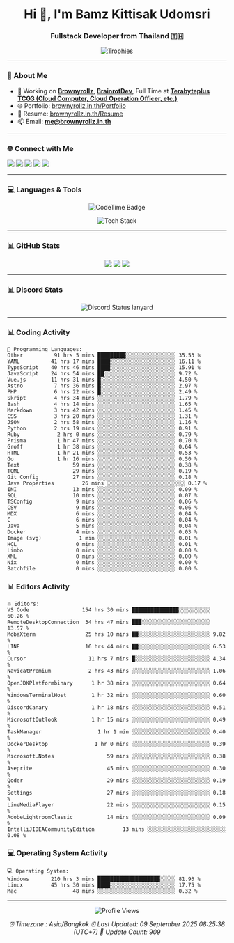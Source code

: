 <h1 align="center">Hi 👋, I'm Bamz Kittisak Udomsri</h1>
<h3 align="center">Fullstack Developer from Thailand 🇹🇭</h3>

<p align="center">
  <a href="https://github.com/ryo-ma/github-profile-trophy">
    <img src="https://github-profile-trophy.vercel.app/?username=brownyroll" alt="Trophies" />
  </a>
</p>

---

### 🔧 About Me

- 🔭 Working on [**Brownyrollz**](https://github.com/Brownyrollz), [**BrainrotDev**](https://github.com/brainrotdev), Full Time at [**Terabyteplus TCG3 (Cloud Computer, Cloud Operation Officer, etc.)**](https://tcloud.in.th)
- 🌐 Portfolio: [brownyrollz.in.th/Portfolio](https://Brownyrollz.in.th/Portfolio)
- 📄 Resume: [brownyrollz.in.th/Resume](https://Brownyrollz.in.th/Resume)
- 📫 Email: **me@brownyrollz.in.th**
---

### 🌐 Connect with Me

<p align="left">
  <a href="https://codepen.io/brownyroll" target="_blank"><img src="https://img.shields.io/badge/CodePen-000?style=for-the-badge&logo=codepen&logoColor=white" /></a>
  <a href="https://fb.com/brownyroll.bbamz" target="_blank"><img src="https://img.shields.io/badge/Facebook-1877F2?style=for-the-badge&logo=facebook&logoColor=white" /></a>
  <a href="https://instagram.com/brownyroll.darkalich" target="_blank"><img src="https://img.shields.io/badge/Instagram-E4405F?style=for-the-badge&logo=instagram&logoColor=white" /></a>
  <a href="https://www.youtube.com/c/brownyrollz" target="_blank"><img src="https://img.shields.io/badge/YouTube-FF0000?style=for-the-badge&logo=youtube&logoColor=white" /></a>
  <a href="https://discord.gg/yyJRFxTXGU" target="_blank"><img src="https://img.shields.io/badge/Discord-5865F2?style=for-the-badge&logo=discord&logoColor=white" /></a>
</p>

---

### 💻 Languages & Tools

<p align="center">
  <img href="https://codetime.dev" alt="CodeTime Badge" src="https://shields.jannchie.com/endpoint?style=flat&color=222&url=https%3A%2F%2Fapi.codetime.dev%2Fv3%2Fusers%2Fshield%3Fuid%3D34055">
  <br/>
  <!--START_SECTION:tech-->
<p align="center">
  <img src="https://skillicons.dev/icons?i=html,css,js,ts,react,nextjs,nodejs,vue,php,laravel,dotnet,django,tailwind,bootstrap,express,arduino,mysql,sqlite,mongodb,nginx,docker,git,linux,figma,postman,astro,bash,bun,cloudflare,discord,discordjs" alt="Tech Stack" />
</p>
<!--END_SECTION:tech-->
</p>

---

### 📊 GitHub Stats

<p align="center">
  <img src="https://github-readme-stats.vercel.app/api?username=brownyroll&show_icons=true" />
  <img src="https://github-readme-stats.vercel.app/api/top-langs/?username=brownyroll&layout=compact" />
  <img src="https://github-readme-streak-stats.herokuapp.com/?user=brownyroll" />
</p>

---

### 📊 Discord Stats

<p align="center">
     <img alt='Discord Status lanyard' src='https://lanyard.cnrad.dev/api/280676963885121536' />
</p>

---

<p align="center">


### 📊 Coding Activity

<!--START_SECTION:waka-->
```text
💬 Programming Languages:
Other          91 hrs 5 mins █████████░░░░░░░░░░░░░░░░ 35.53 %
YAML          41 hrs 17 mins ████░░░░░░░░░░░░░░░░░░░░░ 16.11 %
TypeScript    40 hrs 46 mins ████░░░░░░░░░░░░░░░░░░░░░ 15.91 %
JavaScript    24 hrs 54 mins ██░░░░░░░░░░░░░░░░░░░░░░░ 9.72 %
Vue.js        11 hrs 31 mins █░░░░░░░░░░░░░░░░░░░░░░░░ 4.50 %
Astro          7 hrs 36 mins █░░░░░░░░░░░░░░░░░░░░░░░░ 2.97 %
PHP            6 hrs 22 mins █░░░░░░░░░░░░░░░░░░░░░░░░ 2.49 %
Skript         4 hrs 34 mins ░░░░░░░░░░░░░░░░░░░░░░░░░ 1.79 %
Bash           4 hrs 14 mins ░░░░░░░░░░░░░░░░░░░░░░░░░ 1.65 %
Markdown       3 hrs 42 mins ░░░░░░░░░░░░░░░░░░░░░░░░░ 1.45 %
CSS            3 hrs 20 mins ░░░░░░░░░░░░░░░░░░░░░░░░░ 1.31 %
JSON           2 hrs 58 mins ░░░░░░░░░░░░░░░░░░░░░░░░░ 1.16 %
Python         2 hrs 19 mins ░░░░░░░░░░░░░░░░░░░░░░░░░ 0.91 %
Ruby            2 hrs 0 mins ░░░░░░░░░░░░░░░░░░░░░░░░░ 0.79 %
Prisma          1 hr 47 mins ░░░░░░░░░░░░░░░░░░░░░░░░░ 0.70 %
Groff           1 hr 38 mins ░░░░░░░░░░░░░░░░░░░░░░░░░ 0.64 %
HTML            1 hr 21 mins ░░░░░░░░░░░░░░░░░░░░░░░░░ 0.53 %
Go              1 hr 16 mins ░░░░░░░░░░░░░░░░░░░░░░░░░ 0.50 %
Text                 59 mins ░░░░░░░░░░░░░░░░░░░░░░░░░ 0.38 %
TOML                 29 mins ░░░░░░░░░░░░░░░░░░░░░░░░░ 0.19 %
Git Config           27 mins ░░░░░░░░░░░░░░░░░░░░░░░░░ 0.18 %
Java Properties         26 mins ░░░░░░░░░░░░░░░░░░░░░░░░░ 0.17 %
INI                  13 mins ░░░░░░░░░░░░░░░░░░░░░░░░░ 0.09 %
SQL                  10 mins ░░░░░░░░░░░░░░░░░░░░░░░░░ 0.07 %
TSConfig              9 mins ░░░░░░░░░░░░░░░░░░░░░░░░░ 0.06 %
CSV                   9 mins ░░░░░░░░░░░░░░░░░░░░░░░░░ 0.06 %
MDX                   6 mins ░░░░░░░░░░░░░░░░░░░░░░░░░ 0.04 %
C                     6 mins ░░░░░░░░░░░░░░░░░░░░░░░░░ 0.04 %
Java                  5 mins ░░░░░░░░░░░░░░░░░░░░░░░░░ 0.04 %
Docker                4 mins ░░░░░░░░░░░░░░░░░░░░░░░░░ 0.03 %
Image (svg)            1 min ░░░░░░░░░░░░░░░░░░░░░░░░░ 0.01 %
HCL                   0 mins ░░░░░░░░░░░░░░░░░░░░░░░░░ 0.01 %
Limbo                 0 mins ░░░░░░░░░░░░░░░░░░░░░░░░░ 0.00 %
XML                   0 mins ░░░░░░░░░░░░░░░░░░░░░░░░░ 0.00 %
Nix                   0 mins ░░░░░░░░░░░░░░░░░░░░░░░░░ 0.00 %
Batchfile             0 mins ░░░░░░░░░░░░░░░░░░░░░░░░░ 0.00 %

```
<!--END_SECTION:waka-->

### 📊 Editors Activity

<!--START_SECTION:editors-->
```text
🔥 Editors:
VS Code                 154 hrs 30 mins ███████████████░░░░░░░░░░ 60.26 %
RemoteDesktopConnection  34 hrs 47 mins ███░░░░░░░░░░░░░░░░░░░░░░ 13.57 %
MobaXterm                25 hrs 10 mins ██░░░░░░░░░░░░░░░░░░░░░░░ 9.82 %
LINE                     16 hrs 44 mins ██░░░░░░░░░░░░░░░░░░░░░░░ 6.53 %
Cursor                    11 hrs 7 mins █░░░░░░░░░░░░░░░░░░░░░░░░ 4.34 %
NavicatPremium            2 hrs 43 mins ░░░░░░░░░░░░░░░░░░░░░░░░░ 1.06 %
OpenJDKPlatformbinary      1 hr 38 mins ░░░░░░░░░░░░░░░░░░░░░░░░░ 0.64 %
WindowsTerminalHost        1 hr 32 mins ░░░░░░░░░░░░░░░░░░░░░░░░░ 0.60 %
DiscordCanary              1 hr 18 mins ░░░░░░░░░░░░░░░░░░░░░░░░░ 0.51 %
MicrosoftOutlook           1 hr 15 mins ░░░░░░░░░░░░░░░░░░░░░░░░░ 0.49 %
TaskManager                  1 hr 1 min ░░░░░░░░░░░░░░░░░░░░░░░░░ 0.40 %
DockerDesktop               1 hr 0 mins ░░░░░░░░░░░░░░░░░░░░░░░░░ 0.39 %
Microsoft.Notes                 59 mins ░░░░░░░░░░░░░░░░░░░░░░░░░ 0.38 %
Aseprite                        45 mins ░░░░░░░░░░░░░░░░░░░░░░░░░ 0.30 %
Qoder                           29 mins ░░░░░░░░░░░░░░░░░░░░░░░░░ 0.19 %
Settings                        27 mins ░░░░░░░░░░░░░░░░░░░░░░░░░ 0.18 %
LineMediaPlayer                 22 mins ░░░░░░░░░░░░░░░░░░░░░░░░░ 0.15 %
AdobeLightroomClassic           14 mins ░░░░░░░░░░░░░░░░░░░░░░░░░ 0.09 %
IntelliJIDEACommunityEdition         13 mins ░░░░░░░░░░░░░░░░░░░░░░░░░ 0.08 %

```
<!--END_SECTION:editors-->

### 💻 Operating System Activity

<!--START_SECTION:os-->
```text
💻 Operating System:
Windows       210 hrs 3 mins ████████████████████░░░░░ 81.93 %
Linux         45 hrs 30 mins ████░░░░░░░░░░░░░░░░░░░░░ 17.75 %
Mac                  48 mins ░░░░░░░░░░░░░░░░░░░░░░░░░ 0.32 %
```
<!--END_SECTION:os-->
</p>

---

<p align="center">
  <img src="https://komarev.com/ghpvc/?username=brownyroll&label=Profile%20views&color=0e75b6&style=flat" alt="Profile Views" />
</p>

<!-- Metadata -->
<p align="center"> 
    <i>
        ⏰ Timezone : Asia/Bangkok
        ⏰ Last Updated: <!--LAST_UPDATED-->09 September 2025 08:25:38 (UTC+7)<!--END_LAST_UPDATED-->
        🔄️ Update Count: <!--UPDATE_COUNT-->909<!--END_UPDATE_COUNT-->
    </i>
</p>
